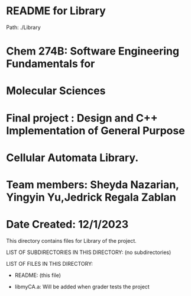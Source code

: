 # README for Library
Path: ./Library
# Chem 274B: Software Engineering Fundamentals for
#               Molecular Sciences
# Final project :  Design and C++ Implementation of General Purpose
#                 Cellular Automata Library. 
# Team members: Sheyda Nazarian, Yingyin Yu,Jedrick Regala Zablan 
# Date Created: 12/1/2023 
This directory contains files for Library of the project.

LIST OF SUBDIRECTORIES IN THIS DIRECTORY:
(no subdirectories)

LIST OF FILES IN THIS DIRECTORY:
- README: (this file)

- libmyCA.a: Will be added when grader tests the project